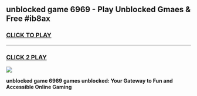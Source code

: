 
## unblocked game 6969 - Play Unblocked Gmaes & Free #ib8ax
<h3>
<a href="https://premium.freeplayer.one?title=unblocked_game_6969&ref=03M">CLICK TO PLAY</a></h3>
<hr>

<h3>
<a href="https://premium.freeplayer.one?title=unblocked_game_6969&ref=03M">CLICK 2 PLAY</a>
  
</h3>

<a href="https://premium.freeplayer.one?title=unblocked_game_6969&ref=03M"><img src="https://clearcache.store/games.png"></a>


**unblocked game 6969 games unblocked: Your Gateway to Fun and Accessible Online Gaming**
